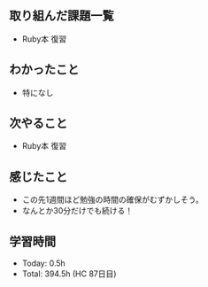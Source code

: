 ## 取り組んだ課題一覧
- Ruby本 復習
## わかったこと
- 特になし
## 次やること
- Ruby本 復習
## 感じたこと
- この先1週間ほど勉強の時間の確保がむずかしそう。
- なんとか30分だけでも続ける！
## 学習時間
- Today: 0.5h
- Total: 394.5h (HC 87日目)